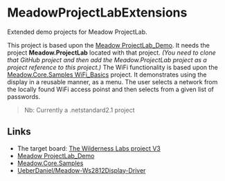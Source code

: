 # MeadowProjectLabExtensions

Extended demo projects for Meadow ProjectLab.

This project is based upon the [Meadow ProjectLab_Demo](https://github.com/WildernessLabs/Meadow.ProjectLab/tree/main/Source/). It needs the project **Meadow.ProjectLab** located with that project. _(You need to clone that GitHub project and then add the Meadow.ProjectLab project as a project reference to this project.)_
The WiFi functionality is based upon the [Meadow.Core.Samples WiFi_Basics](https://github.com/WildernessLabs/Meadow.Core.Samples/tree/main/Source/Network/WiFi_Basics/CS) project. It demonstrates using the display in a reusable manner, as a menu. The user selects a network from the locally found WiFi access poinst and then selects from a given list of passwords.


> Nb: Currently a .netstandard2.1 project

## Links

- The target board:  [The Wilderness Labs project V3](https://store.wildernesslabs.co/collections/frontpage/products/project-lab-board) 
- [Meadow ProjectLab_Demo](https://github.com/WildernessLabs/Meadow.ProjectLab/tree/main/Source/)
- [Meadow.Core.Samples](https://github.com/WildernessLabs/Meadow.Core.Samples) 
- [UeberDaniel/Meadow-Ws2812Display-Driver](https://github.com/UeberDaniel/Meadow-Ws2812Display-Driver)
